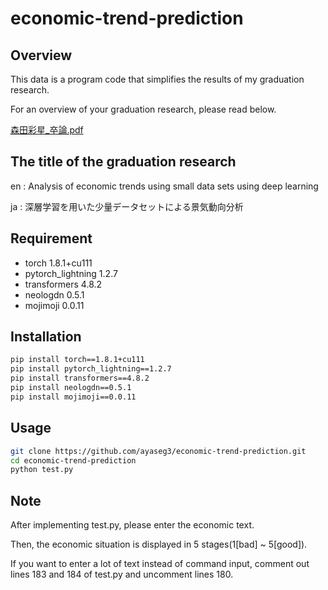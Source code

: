 # economic-trend-prediction

## Overview
This data is a program code that simplifies the results of my graduation research.

For an overview of your graduation research, please read below.

[森田彩星_卒論.pdf](https://github.com/ayaseg3/economic-trend-prediction/blob/master/%E6%A3%AE%E7%94%B0%E5%BD%A9%E6%98%9F_%E5%8D%92%E8%AB%96.pdf)

## The title of the graduation research
en : Analysis of economic trends using small data sets using deep learning

ja : 深層学習を用いた少量データセットによる景気動向分析

## Requirement
* torch 1.8.1+cu111
* pytorch_lightning 1.2.7
* transformers 4.8.2
* neologdn 0.5.1
* mojimoji 0.0.11

## Installation
```bash
pip install torch==1.8.1+cu111
pip install pytorch_lightning==1.2.7
pip install transformers==4.8.2
pip install neologdn==0.5.1
pip install mojimoji==0.0.11
```

## Usage
```bash
git clone https://github.com/ayaseg3/economic-trend-prediction.git
cd economic-trend-prediction
python test.py
```

## Note
After implementing test.py, please enter the economic text.

Then, the economic situation is displayed in 5 stages(1[bad] ~ 5[good]).

If you want to enter a lot of text instead of command input, comment out lines 183 and 184 of test.py and uncomment lines 180.
